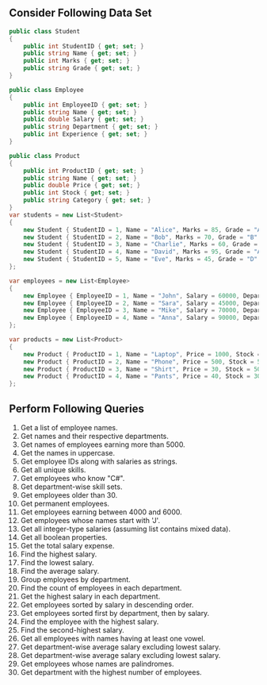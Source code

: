 ## Consider Following Data Set
```csharp
public class Student
{
    public int StudentID { get; set; }
    public string Name { get; set; }
    public int Marks { get; set; }
    public string Grade { get; set; }
}

public class Employee
{
    public int EmployeeID { get; set; }
    public string Name { get; set; }
    public double Salary { get; set; }
    public string Department { get; set; }
    public int Experience { get; set; }
}

public class Product
{
    public int ProductID { get; set; }
    public string Name { get; set; }
    public double Price { get; set; }
    public int Stock { get; set; }
    public string Category { get; set; }
}
var students = new List<Student>
{
    new Student { StudentID = 1, Name = "Alice", Marks = 85, Grade = "A" },
    new Student { StudentID = 2, Name = "Bob", Marks = 70, Grade = "B" },
    new Student { StudentID = 3, Name = "Charlie", Marks = 60, Grade = "C" },
    new Student { StudentID = 4, Name = "David", Marks = 95, Grade = "A" },
    new Student { StudentID = 5, Name = "Eve", Marks = 45, Grade = "D" }
};

var employees = new List<Employee>
{
    new Employee { EmployeeID = 1, Name = "John", Salary = 60000, Department = "IT", Experience = 5 },
    new Employee { EmployeeID = 2, Name = "Sara", Salary = 45000, Department = "HR", Experience = 3 },
    new Employee { EmployeeID = 3, Name = "Mike", Salary = 70000, Department = "Finance", Experience = 7 },
    new Employee { EmployeeID = 4, Name = "Anna", Salary = 90000, Department = "IT", Experience = 10 }
};

var products = new List<Product>
{
    new Product { ProductID = 1, Name = "Laptop", Price = 1000, Stock = 10, Category = "Electronics" },
    new Product { ProductID = 2, Name = "Phone", Price = 500, Stock = 5, Category = "Electronics" },
    new Product { ProductID = 3, Name = "Shirt", Price = 30, Stock = 50, Category = "Clothing" },
    new Product { ProductID = 4, Name = "Pants", Price = 40, Stock = 30, Category = "Clothing" }
};
```

## Perform Following Queries
1. Get a list of employee names.
2. Get names and their respective departments.
3. Get names of employees earning more than 5000.
4. Get the names in uppercase.
5. Get employee IDs along with salaries as strings.
6. Get all unique skills.
7. Get employees who know "C#".
8. Get department-wise skill sets.
9. Get employees older than 30.
10. Get permanent employees.
11. Get employees earning between 4000 and 6000.
12. Get employees whose names start with 'J'.
13. Get all integer-type salaries (assuming list contains mixed data).
14. Get all boolean properties.
15. Get the total salary expense.
16. Find the highest salary.
17. Find the lowest salary.
18. Find the average salary.
19. Group employees by department.
20. Find the count of employees in each department.
21. Get the highest salary in each department.
22. Get employees sorted by salary in descending order.
23. Get employees sorted first by department, then by salary.
24. Find the employee with the highest salary.
25. Find the second-highest salary.
26. Get all employees with names having at least one vowel.
27. Get department-wise average salary excluding lowest salary.
28. Get department-wise average salary excluding lowest salary.
29. Get employees whose names are palindromes.
30. Get department with the highest number of employees.
